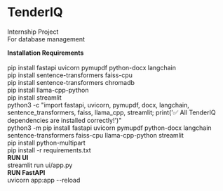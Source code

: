 # TenderIQ

Internship Project <br> For database management

<b>Installation Requirements</b>
<br><br>
pip install fastapi uvicorn pymupdf python-docx langchain
<br>
pip install sentence-transformers faiss-cpu
<br>
pip install sentence-transformers chromadb
<br>
pip install llama-cpp-python
<br>
pip install streamlit
<br>
python3 -c "import fastapi, uvicorn, pymupdf, docx, langchain, sentence_transformers, faiss, llama_cpp, streamlit; print('✅ All TenderIQ dependencies are installed correctly!')"
<br>
python3 -m pip install fastapi uvicorn pymupdf python-docx langchain sentence-transformers faiss-cpu llama-cpp-python streamlit
<br>
pip install python-multipart
<br>
pip install -r requirements.txt
<br>
<b>RUN UI</b>
<br>
streamlit run ui/app.py
<br>
<b>RUN FastAPI</b>
<br>
uvicorn app:app --reload
</br>
